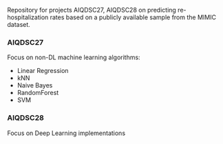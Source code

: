 Repository for projects AIQDSC27, AIQDSC28 on predicting re-hospitalization rates based on a publicly available sample from the MIMIC dataset.

### AIQDSC27

Focus on non-DL machine learning algorithms:

- Linear Regression
- kNN
- Naive Bayes
- RandomForest
- SVM

### AIQDSC28

Focus on Deep Learning implementations
